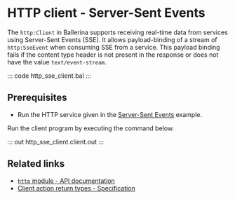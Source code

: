 # HTTP client - Server-Sent Events

The `http:Client` in Ballerina supports receiving real-time data from services using Server-Sent Events (SSE). It allows payload-binding of a stream of `http:SseEvent` when consuming SSE from a service. This payload binding fails if the content type header is not present in the response or does not have the value `text/event-stream`.

::: code http_sse_client.bal :::

## Prerequisites
- Run the HTTP service given in the [Server-Sent Events](/learn/by-example/http-sse-service/) example.

Run the client program by executing the command below.

::: out http_sse_client.client.out :::

## Related links
- [`http` module - API documentation](https://lib.ballerina.io/ballerina/http/latest/)
- [Client action return types - Specification](/spec/http/#243-client-action-return-types)
